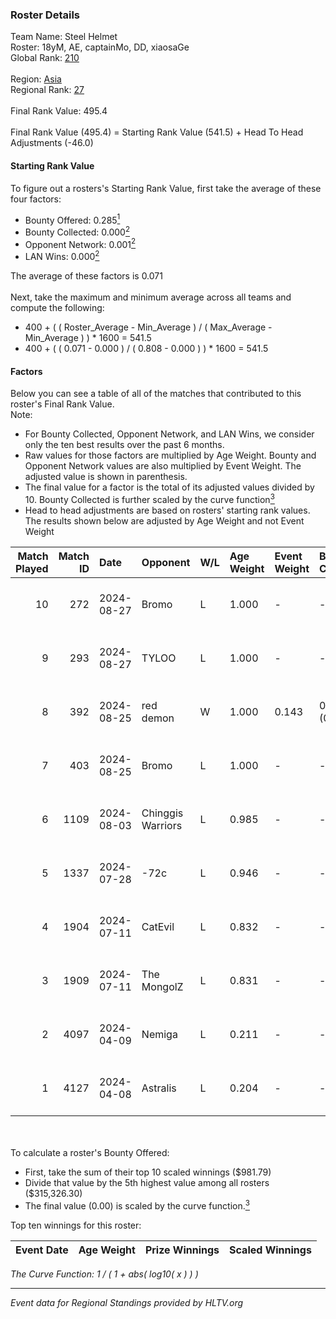 ### Roster Details<br />
Team Name: Steel Helmet<br />
Roster: 18yM, AE, captainMo, DD, xiaosaGe<br />
Global Rank: [210](../../standings_global_2024_09_04.md)<br />
<br />
Region: [Asia]( ../../standings_asia_2024_09_04.md)<br />
Regional Rank: [27]( ../../standings_asia_2024_09_04.md)<br />
<br />
Final Rank Value:  495.4<br />
<br />
Final Rank Value (495.4) = Starting Rank Value (541.5) + Head To Head Adjustments (-46.0)<br />

#### Starting Rank Value<br />
To figure out a rosters's Starting Rank Value, first take the average of these four factors:<br />
- Bounty Offered: 0.285[<sup>1</sup>](#table2)
- Bounty Collected: 0.000[<sup>2</sup>](#table1)
- Opponent Network: 0.001[<sup>2</sup>](#table1)
- LAN Wins: 0.000[<sup>2</sup>](#table1)

The average of these factors is 0.071<br />
<br />
Next, take the maximum and minimum average across all teams and compute the following:<br />
- 400 + ( ( Roster_Average - Min_Average ) / ( Max_Average - Min_Average ) ) * 1600 = 541.5
- 400 + ( ( 0.071 - 0.000 ) / ( 0.808 - 0.000 ) ) * 1600 = 541.5


#### Factors<br />
Below you can see a table of all of the matches that contributed to this roster's Final Rank Value.<br />
Note:<br />

- For Bounty Collected, Opponent Network, and LAN Wins, we consider only the ten best results over the past 6 months.
- Raw values for those factors are multiplied by Age Weight. Bounty and Opponent Network values are also multiplied by Event Weight. The adjusted value is shown in parenthesis.
- The final value for a factor is the total of its adjusted values divided by 10. Bounty Collected is further scaled by the curve function[<sup>3</sup>](#curveFunction)
- Head to head adjustments are based on rosters' starting rank values. The results shown below are adjusted by Age Weight and not Event Weight
<span id="table1"></span><br />


| Match Played | Match ID | Date       | Opponent          | W/L | Age Weight | Event Weight | Bounty Collected | Opponent Network | LAN Wins  | H2H Adj. | Roster                            |
| -: | -: | :- | :- | :- | :- | :- | :- | :- | :- | -: | :- |
|           10 |      272 | 2024-08-27 | Bromo             | L   | 1.000      | -            | -                | -                | -         |   -13.87 | 18yM, AE, captainMo, DD, xiaosaGe |
|            9 |      293 | 2024-08-27 | TYLOO             | L   | 1.000      | -            | -                | -                | -         |    -2.06 | 18yM, AE, captainMo, DD, xiaosaGe |
|            8 |      392 | 2024-08-25 | red demon         | W   | 1.000      | 0.143        | 0.000 (0.000)    | 0.038 (0.005)    | 0 (0.000) |    10.99 | 18yM, AE, captainMo, DD, xiaosaGe |
|            7 |      403 | 2024-08-25 | Bromo             | L   | 1.000      | -            | -                | -                | -         |   -14.73 | 18yM, AE, captainMo, DD, xiaosaGe |
|            6 |     1109 | 2024-08-03 | Chinggis Warriors | L   | 0.985      | -            | -                | -                | -         |    -3.50 | 18yM, AE, captainMo, DD, xiaosaGe |
|            5 |     1337 | 2024-07-28 | -72c              | L   | 0.946      | -            | -                | -                | -         |   -10.88 | 18yM, AE, captainMo, DD, xiaosaGe |
|            4 |     1904 | 2024-07-11 | CatEvil           | L   | 0.832      | -            | -                | -                | -         |   -11.74 | 18yM, AE, captainMo, DD, xiaosaGe |
|            3 |     1909 | 2024-07-11 | The MongolZ       | L   | 0.831      | -            | -                | -                | -         |    -0.02 | 18yM, AE, captainMo, DD, xiaosaGe |
|            2 |     4097 | 2024-04-09 | Nemiga            | L   | 0.211      | -            | -                | -                | -         |    -0.19 | 18yM, AE, captainMo, DD, xiaosaGe |
|            1 |     4127 | 2024-04-08 | Astralis          | L   | 0.204      | -            | -                | -                | -         |    -0.02 | 18yM, AE, captainMo, DD, xiaosaGe |

<br />
<span id="table2"></span><br />
To calculate a roster's Bounty Offered:<br />

- First, take the sum of their top 10 scaled winnings ($981.79)
- Divide that value by the 5th highest value among all rosters ($315,326.30)
- The final value (0.00) is scaled by the curve function.[<sup>3</sup>](#curveFunction)

Top ten winnings for this roster:<br />

| Event Date | Age Weight | Prize Winnings | Scaled Winnings |
| :- | -: | :- | :- |


<span id="curveFunction"></span>_The Curve Function: 1 / ( 1 + abs( log10( x ) ) )_<br />

---
_Event data for Regional Standings provided by HLTV.org_<br />
